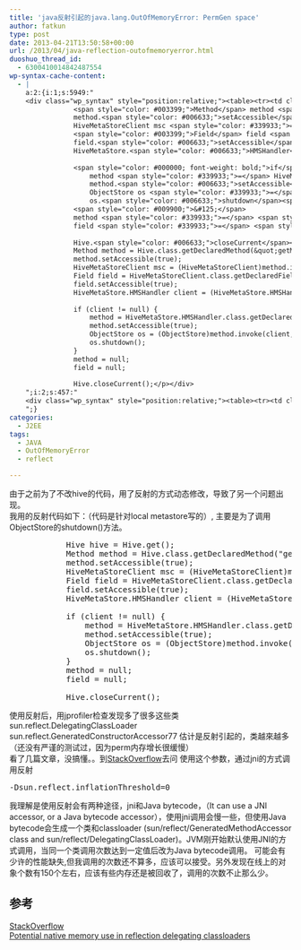 ```yaml
---
title: 'java反射引起的java.lang.OutOfMemoryError: PermGen space'
author: fatkun
type: post
date: 2013-04-21T13:50:58+00:00
url: /2013/04/java-reflection-outofmemoryerror.html
duoshuo_thread_id:
  - 6300410014842487554
wp-syntax-cache-content:
  - |
    a:2:{i:1;s:5949:"
    <div class="wp_syntax" style="position:relative;"><table><tr><td class="code"><pre class="java" style="font-family:monospace;">            Hive hive <span style="color: #339933;">=</span> Hive.<span style="color: #006633;">get</span><span style="color: #009900;">&#40;</span><span style="color: #009900;">&#41;</span><span style="color: #339933;">;</span>
                <span style="color: #003399;">Method</span> method <span style="color: #339933;">=</span> Hive.<span style="color: #000000; font-weight: bold;">class</span>.<span style="color: #006633;">getDeclaredMethod</span><span style="color: #009900;">&#40;</span><span style="color: #0000ff;">&quot;getMSC&quot;</span><span style="color: #009900;">&#41;</span><span style="color: #339933;">;</span>
                method.<span style="color: #006633;">setAccessible</span><span style="color: #009900;">&#40;</span><span style="color: #000066; font-weight: bold;">true</span><span style="color: #009900;">&#41;</span><span style="color: #339933;">;</span>
                HiveMetaStoreClient msc <span style="color: #339933;">=</span> <span style="color: #009900;">&#40;</span>HiveMetaStoreClient<span style="color: #009900;">&#41;</span>method.<span style="color: #006633;">invoke</span><span style="color: #009900;">&#40;</span>hive<span style="color: #009900;">&#41;</span><span style="color: #339933;">;</span>
                <span style="color: #003399;">Field</span> field <span style="color: #339933;">=</span> HiveMetaStoreClient.<span style="color: #000000; font-weight: bold;">class</span>.<span style="color: #006633;">getDeclaredField</span><span style="color: #009900;">&#40;</span><span style="color: #0000ff;">&quot;client&quot;</span><span style="color: #009900;">&#41;</span><span style="color: #339933;">;</span>
                field.<span style="color: #006633;">setAccessible</span><span style="color: #009900;">&#40;</span><span style="color: #000066; font-weight: bold;">true</span><span style="color: #009900;">&#41;</span><span style="color: #339933;">;</span>
                HiveMetaStore.<span style="color: #006633;">HMSHandler</span> client <span style="color: #339933;">=</span> <span style="color: #009900;">&#40;</span>HiveMetaStore.<span style="color: #006633;">HMSHandler</span><span style="color: #009900;">&#41;</span>field.<span style="color: #006633;">get</span><span style="color: #009900;">&#40;</span>msc<span style="color: #009900;">&#41;</span><span style="color: #339933;">;</span>
                
                <span style="color: #000000; font-weight: bold;">if</span> <span style="color: #009900;">&#40;</span>client <span style="color: #339933;">!=</span> <span style="color: #000066; font-weight: bold;">null</span><span style="color: #009900;">&#41;</span> <span style="color: #009900;">&#123;</span>
                    method <span style="color: #339933;">=</span> HiveMetaStore.<span style="color: #006633;">HMSHandler</span>.<span style="color: #000000; font-weight: bold;">class</span>.<span style="color: #006633;">getDeclaredMethod</span><span style="color: #009900;">&#40;</span><span style="color: #0000ff;">&quot;getMS&quot;</span>, <span style="color: #000066; font-weight: bold;">boolean</span>.<span style="color: #000000; font-weight: bold;">class</span><span style="color: #009900;">&#41;</span><span style="color: #339933;">;</span>
                    method.<span style="color: #006633;">setAccessible</span><span style="color: #009900;">&#40;</span><span style="color: #000066; font-weight: bold;">true</span><span style="color: #009900;">&#41;</span><span style="color: #339933;">;</span>
                    ObjectStore os <span style="color: #339933;">=</span> <span style="color: #009900;">&#40;</span>ObjectStore<span style="color: #009900;">&#41;</span>method.<span style="color: #006633;">invoke</span><span style="color: #009900;">&#40;</span>client, <span style="color: #000066; font-weight: bold;">false</span><span style="color: #009900;">&#41;</span><span style="color: #339933;">;</span>
                    os.<span style="color: #006633;">shutdown</span><span style="color: #009900;">&#40;</span><span style="color: #009900;">&#41;</span><span style="color: #339933;">;</span>
                <span style="color: #009900;">&#125;</span>
                method <span style="color: #339933;">=</span> <span style="color: #000066; font-weight: bold;">null</span><span style="color: #339933;">;</span>
                field <span style="color: #339933;">=</span> <span style="color: #000066; font-weight: bold;">null</span><span style="color: #339933;">;</span>
                
                Hive.<span style="color: #006633;">closeCurrent</span><span style="color: #009900;">&#40;</span><span style="color: #009900;">&#41;</span><span style="color: #339933;">;</span></pre></td></tr></table><p class="theCode" style="display:none;">            Hive hive = Hive.get();
                Method method = Hive.class.getDeclaredMethod(&quot;getMSC&quot;);
                method.setAccessible(true);
                HiveMetaStoreClient msc = (HiveMetaStoreClient)method.invoke(hive);
                Field field = HiveMetaStoreClient.class.getDeclaredField(&quot;client&quot;);
                field.setAccessible(true);
                HiveMetaStore.HMSHandler client = (HiveMetaStore.HMSHandler)field.get(msc);
                
                if (client != null) {
                    method = HiveMetaStore.HMSHandler.class.getDeclaredMethod(&quot;getMS&quot;, boolean.class);
                    method.setAccessible(true);
                    ObjectStore os = (ObjectStore)method.invoke(client, false);
                    os.shutdown();
                }
                method = null;
                field = null;
                
                Hive.closeCurrent();</p></div>
    ";i:2;s:457:"
    <div class="wp_syntax" style="position:relative;"><table><tr><td class="code"><pre class="java" style="font-family:monospace;"><span style="color: #339933;">-</span>Dsun.<span style="color: #006633;">reflect</span>.<span style="color: #006633;">inflationThreshold</span><span style="color: #339933;">=</span><span style="color: #cc66cc;">0</span></pre></td></tr></table><p class="theCode" style="display:none;">-Dsun.reflect.inflationThreshold=0</p></div>
    ";}
categories:
  - J2EE
tags:
  - JAVA
  - OutOfMemoryError
  - reflect

---
```

由于之前为了不改hive的代码，用了反射的方式动态修改，导致了另一个问题出现。  
我用的反射代码如下：（代码是针对local metastore写的）, 主要是为了调用ObjectStore的shutdown()方法。
<pre escaped="true" lang="java">            Hive hive = Hive.get();
            Method method = Hive.class.getDeclaredMethod("getMSC");
            method.setAccessible(true);
            HiveMetaStoreClient msc = (HiveMetaStoreClient)method.invoke(hive);
            Field field = HiveMetaStoreClient.class.getDeclaredField("client");
            field.setAccessible(true);
            HiveMetaStore.HMSHandler client = (HiveMetaStore.HMSHandler)field.get(msc);
            
            if (client != null) {
                method = HiveMetaStore.HMSHandler.class.getDeclaredMethod("getMS", boolean.class);
                method.setAccessible(true);
                ObjectStore os = (ObjectStore)method.invoke(client, false);
                os.shutdown();
            }
            method = null;
            field = null;
            
            Hive.closeCurrent();</pre>
使用反射后，用jprofiler检查发现多了很多这些类  
sun.reflect.DelegatingClassLoader  
sun.reflect.GeneratedConstructorAccessor77
估计是反射引起的，类越來越多（还没有严谨的测试过，因为perm内存增长很缓慢）  
看了几篇文章，没搞懂。。到<a href="http://stackoverflow.com/questions/16130292/java-lang-outofmemoryerror-permgen-space-java-reflection?answertab=active" target="_blank">StackOverflow</a>去问 
使用这个参数，通过jni的方式调用反射
<pre escaped="true" lang="java">-Dsun.reflect.inflationThreshold=0</pre>
我理解是使用反射会有两种途径，jni和Java bytecode，（It can use a JNI accessor, or a Java bytecode accessor），使用jni调用会慢一些，但使用Java bytecode会生成一个类和classloader (sun/reflect/GeneratedMethodAccessor<N> class and sun/reflect/DelegatingClassLoader)。JVM刚开始默认使用JNI的方式调用，当同一个类调用次数达到一定值后改为Java bytecode调用。
可能会有少许的性能缺失,但我调用的次数还不算多，应该可以接受。另外发现在线上的对象个数有150个左右，应该有些内存还是被回收了，调用的次数不止那么少。
## 参考

<a href="http://stackoverflow.com/questions/16130292/java-lang-outofmemoryerror-permgen-space-java-reflection?answertab=active" target="_blank">StackOverflow</a>  
<a href="http://www-01.ibm.com/support/docview.wss?uid=swg21566549" target="_blank">Potential native memory use in reflection delegating classloaders</a>